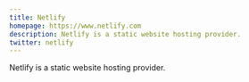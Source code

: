 ```yaml
---
title: Netlify
homepage: https://www.netlify.com
description: Netlify is a static website hosting provider.
twitter: netlify
---
```


Netlify is a static website hosting provider.